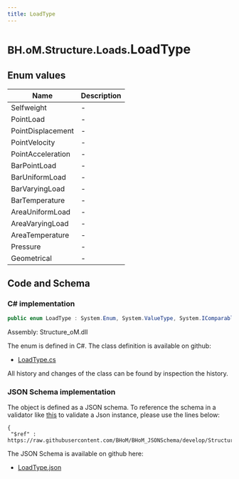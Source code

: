 ```yaml
---
title: LoadType
---
```


# <small>BH.oM.Structure.Loads.</small>**LoadType**



## Enum values

| Name            | Description                                                    |
|-----------------|----------------------------------------------------------------|
| Selfweight |  -  |
| PointLoad |  -  |
| PointDisplacement |  -  |
| PointVelocity |  -  |
| PointAcceleration |  -  |
| BarPointLoad |  -  |
| BarUniformLoad |  -  |
| BarVaryingLoad |  -  |
| BarTemperature |  -  |
| AreaUniformLoad |  -  |
| AreaVaryingLoad |  -  |
| AreaTemperature |  -  |
| Pressure |  -  |
| Geometrical |  -  |


## Code and Schema

### C# implementation

``` C# title="C#"
public enum LoadType : System.Enum, System.ValueType, System.IComparable, System.ISpanFormattable, System.IFormattable, System.IConvertible
```

Assembly: Structure_oM.dll

The enum is defined in C#. The class definition is available on github:

- [LoadType.cs](https://github.com/BHoM/BHoM/blob/develop/Structure_oM/Loads\Enums\LoadType.cs)

All history and changes of the class can be found by inspection the history.
### JSON Schema implementation

The object is defined as a JSON schema. To reference the schema in a validator like [this](https://www.jsonschemavalidator.net/) to validate a Json instance, please use the lines below:

``` { .json .copy .select } title="JSON Schema"
{
 "$ref" : https://raw.githubusercontent.com/BHoM/BHoM_JSONSchema/develop/Structure_oM/Loads/LoadType.json}
```

The JSON Schema is available on github here:

- [LoadType.json](https://github.com/BHoM/BHoM_JSONSchema/blob/develop/Structure_oM/Loads/LoadType.json)
